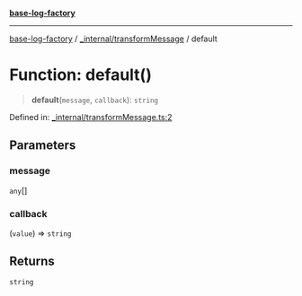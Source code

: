 [**base-log-factory**](../../../index.md)

***

[base-log-factory](../../../index.md) / [\_internal/transformMessage](../index.md) / default

# Function: default()

> **default**(`message`, `callback`): `string`

Defined in: [\_internal/transformMessage.ts:2](https://github.com/fengxinming/log-base/blob/6b764da5f85b664c1af10f4ba24b07aad1c0ef20/src/_internal/transformMessage.ts#L2)

## Parameters

### message

`any`[]

### callback

(`value`) => `string`

## Returns

`string`

